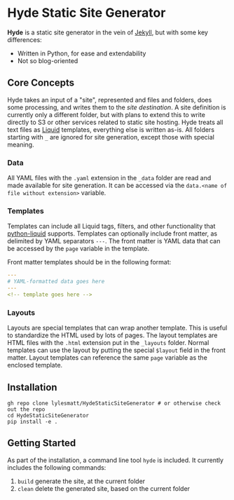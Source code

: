 # Hyde Static Site Generator

**Hyde** is a static site generator in the vein of [Jekyll](https://jekyllrb.com/), but with some key differences:
* Written in Python, for ease and extendability
* Not so blog-oriented

## Core Concepts

Hyde takes an input of a "site", represented and files and folders, does some processing, and writes them to the *site destination*. A site definition is currently only a different folder, but with plans to extend this to write directly to S3 or other services related to static site hosting. Hyde treats all text files as [Liquid](https://shopify.github.io/liquid/) templates, everything else is written as-is. All folders starting with `_` are ignored for site generation, except those with special meaning.

### Data

All YAML files with the `.yaml` extension in the `_data` folder are read and made available for site generation. It can be accessed via the `data.<name of file without extension>` variable. 

### Templates

Templates can include all Liquid tags, filters, and other functionality that [python-liquid](https://pypi.org/project/python-liquid/) supports. Templates can optionally include front matter, as delimited by YAML separators `---`. The front matter is YAML data that can be accessed by the `page` variable in the template.

Front matter templates should be in the following format:
```yaml
---
# YAML-formatted data goes here
---
<!-- template goes here -->
```

### Layouts

Layouts are special templates that can wrap another template. This is useful to standardize the HTML used by lots of pages. The layout templates are HTML files with the `.html` extension put in the `_layouts` folder. Normal templates can use the layout by putting the special `$layout` field in the front matter. Layout templates can reference the same `page` variable as the enclosed template.

## Installation

```commandline
gh repo clone lylesmatt/HydeStaticSiteGenerator # or otherwise check out the repo
cd HydeStaticSiteGenerator
pip install -e .
```

## Getting Started

As part of the installation, a command line tool `hyde` is included. It currently includes the following commands:
1. `build` generate the site, at the current folder
1. `clean` delete the generated site, based on the current folder